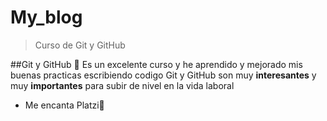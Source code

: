 # My_blog
>Curso de Git y GitHub

##Git y GitHub 💚
Es un excelente curso y he aprendido y mejorado mis buenas practicas escribiendo codigo
Git y GitHub son muy **interesantes** y muy **importantes** para subir de nivel en la vida laboral

* Me encanta Platzi💚